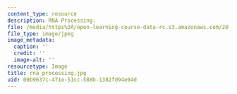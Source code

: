 ```yaml
---
content_type: resource
description: RNA Processing.
file: /media/https%3A/open-learning-course-data-rc.s3.amazonaws.com/20-109-laboratory-fundamentals-in-biological-engineering-fall-2007/00b9637c471e51cc588b1382fd94e94d_rna_processing.jpg
file_type: image/jpeg
image_metadata:
  caption: ''
  credit: ''
  image-alt: ''
resourcetype: Image
title: rna_processing.jpg
uid: 00b9637c-471e-51cc-588b-1382fd94e94d
---
```

